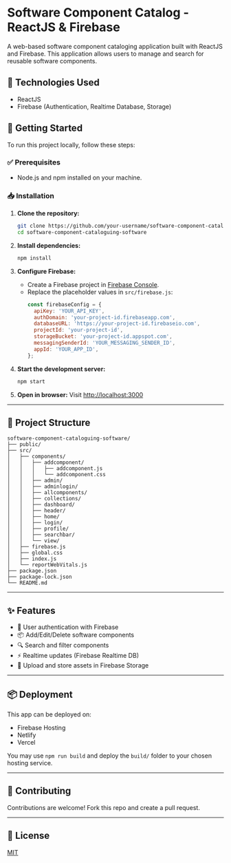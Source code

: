 # Software Component Catalog - ReactJS & Firebase

A web-based software component cataloging application built with ReactJS and Firebase. This application allows users to manage and search for reusable software components.

## 🔧 Technologies Used

- ReactJS
- Firebase (Authentication, Realtime Database, Storage)

## 🚀 Getting Started

To run this project locally, follow these steps:

### ✅ Prerequisites

- Node.js and npm installed on your machine.

### 📥 Installation

1. **Clone the repository:**
   ```bash
   git clone https://github.com/your-username/software-component-cataloguing-software.git
   cd software-component-cataloguing-software
   ```

2. **Install dependencies:**
   ```bash
   npm install
   ```

3. **Configure Firebase:**
   - Create a Firebase project in [Firebase Console](https://console.firebase.google.com/).
   - Replace the placeholder values in `src/firebase.js`:
     ```js
     const firebaseConfig = {
       apiKey: 'YOUR_API_KEY',
       authDomain: 'your-project-id.firebaseapp.com',
       databaseURL: 'https://your-project-id.firebaseio.com',
       projectId: 'your-project-id',
       storageBucket: 'your-project-id.appspot.com',
       messagingSenderId: 'YOUR_MESSAGING_SENDER_ID',
       appId: 'YOUR_APP_ID',
     };
     ```

4. **Start the development server:**
   ```bash
   npm start
   ```

5. **Open in browser:**
   Visit [http://localhost:3000](http://localhost:3000)

---

## 📁 Project Structure

```
software-component-cataloguing-software/
├── public/
├── src/
│   ├── components/
│   │   ├── addcomponent/
│   │   │   ├── addcomponent.js
│   │   │   └── addcomponent.css
│   │   ├── admin/
│   │   ├── adminlogin/
│   │   ├── allcomponents/
│   │   ├── collections/
│   │   ├── dashboard/
│   │   ├── header/
│   │   ├── home/
│   │   ├── login/
│   │   ├── profile/
│   │   ├── searchbar/
│   │   └── view/
│   ├── firebase.js
│   ├── global.css
│   ├── index.js
│   └── reportWebVitals.js
├── package.json
├── package-lock.json
└── README.md
```

---

## ✨ Features

- 🔐 User authentication with Firebase
- 📦 Add/Edit/Delete software components
- 🔍 Search and filter components
- ⚡ Realtime updates (Firebase Realtime DB)
- 📁 Upload and store assets in Firebase Storage

---

## 📦 Deployment

This app can be deployed on:
- Firebase Hosting
- Netlify
- Vercel

You may use `npm run build` and deploy the `build/` folder to your chosen hosting service.

---

## 🤝 Contributing

Contributions are welcome! Fork this repo and create a pull request.

---

## 📜 License

[MIT](LICENSE)